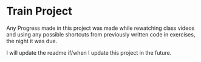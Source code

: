 # Train Project

Any Progress made in this project was made while rewatching class videos and using any possible shortcuts from previously written code in exercises, the night it was due.

I will update the readme if/when I update this project in the future.
